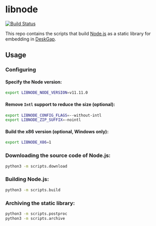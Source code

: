 # libnode 

[![Build Status](https://dev.azure.com/patr0nus/libnode/_apis/build/status/libnode-ci?branchName=master)](https://dev.azure.com/patr0nus/libnode/_build/latest?definitionId=1&branchName=master)

This repo contains the scripts that build [Node.js](http://nodejs.org/) as a static library for embedding in [DeskGap](https://deskgap.com/).

## Usage

### Configuring

#### Specify the Node version:
```sh
export LIBNODE_NODE_VERSION=v11.11.0
```

#### Remove `Intl` support to reduce the size (optional):
```sh
export LIBNODE_CONFIG_FLAGS=--without-intl
export LIBNODE_ZIP_SUFFIX=-nointl
```

#### Build the x86 version (optional, Windows only):
```sh
export LIBNODE_X86=1
```

### Downloading the source code of Node.js:
```sh
python3 -m scripts.download
```

### Building Node.js:
```sh
python3 -m scripts.build
```

### Archiving the static library:
```sh
python3 -m scripts.postproc
python3 -m scripts.archive
```
